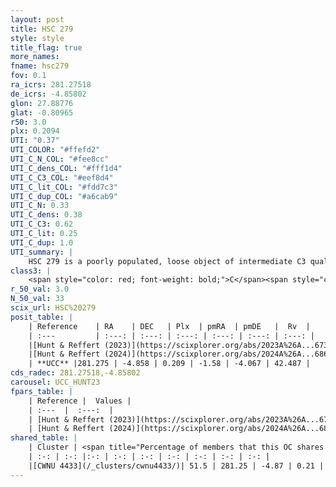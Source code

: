 ```yaml
---
layout: post
title: HSC 279
style: style
title_flag: true
more_names: 
fname: hsc279
fov: 0.1
ra_icrs: 281.27518
de_icrs: -4.85802
glon: 27.88776
glat: -0.80965
r50: 3.0
plx: 0.2094
UTI: "0.37"
UTI_COLOR: "#ffefd2"
UTI_C_N_COL: "#fee8cc"
UTI_C_dens_COL: "#fff1d4"
UTI_C_C3_COL: "#eef8d4"
UTI_C_lit_COL: "#fdd7c3"
UTI_C_dup_COL: "#a6cab9"
UTI_C_N: 0.33
UTI_C_dens: 0.38
UTI_C_C3: 0.62
UTI_C_lit: 0.25
UTI_C_dup: 1.0
UTI_summary: |
    HSC 279 is a poorly populated, loose object of intermediate C3 quality. It was recently reported in the literature. This object shares a significant percentage of members with a later reported entry.
class3: |
    <span style="color: red; font-weight: bold;">C</span><span style="color: green; font-weight: bold;">A</span>
r_50_val: 3.0
N_50_val: 33
scix_url: HSC%20279
posit_table: |
    | Reference    | RA    | DEC   | Plx  | pmRA  | pmDE   |  Rv  |
    | :---         | :---: | :---: | :---: | :---: | :---: | :---: |
    |[Hunt & Reffert (2023)](https://scixplorer.org/abs/2023A%26A...673A.114H) | 281.276 | -4.859 | 0.214 | -1.579 | -4.061 | 35.739 |
    |[Hunt & Reffert (2024)](https://scixplorer.org/abs/2024A%26A...686A..42H) | 281.276 | -4.859 | 0.214 | -1.579 | -4.061 | 35.739 |
    | **UCC** |281.275 | -4.858 | 0.209 | -1.58 | -4.067 | 42.487 | 
cds_radec: 281.27518,-4.85802
carousel: UCC_HUNT23
fpars_table: |
    | Reference |  Values |
    | :---  |  :---:  |
    | [Hunt & Reffert (2023)](https://scixplorer.org/abs/2023A%26A...673A.114H) | `AV50=4.131, diffAV50=2.904, MOD50=13.168, logAge50=7.658` |
    | [Hunt & Reffert (2024)](https://scixplorer.org/abs/2024A%26A...686A..42H) | `MassJ=1495.34` |
shared_table: |
    | Cluster | <span title="Percentage of members that this OC shares with the ones listed">%</span>   | RA   | DEC   | Plx   | pmRA  | pmDE  | Rv | UTI |
    | :-: | :-: |:-: | :-: | :-: | :-: | :-: | :-: | :-: |
    |[CWNU 4433](/_clusters/cwnu4433/)| 51.5 | 281.25 | -4.87 | 0.21 | -1.58 | -4.03 | 42.49 |0.08 |
---
```


